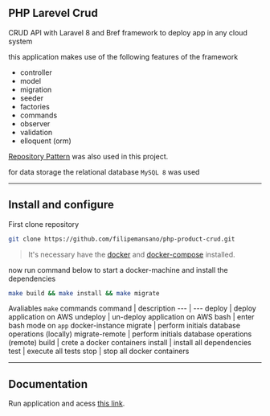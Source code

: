 ## PHP Larevel Crud
CRUD API with Laravel 8 and Bref framework to deploy app in any cloud system

this application makes use of the following features of the framework

- controller
- model
- migration
- seeder
- factories
- commands
- observer
- validation
- elloquent (orm)

[Repository Pattern](https://medium.com/@renicius.pagotto/entendendo-o-repository-pattern-fcdd0c36b63b) was also used in this project.

for data storage the relational database `MySQL 8` was used

---

## Install and configure


First clone repository
```bash
git clone https://github.com/filipemansano/php-product-crud.git
```

> It's necessary have the [docker](https://www.docker.com/) and [docker-compose](https://docs.docker.com/compose/install/) installed.

now run command below to start a docker-machine and install the dependencies
```bash
make build && make install && make migrate
```

Avaliables `make` commands
command | description
--- | ---
deploy | deploy application on AWS
undeploy | un-deploy application on AWS
bash | enter bash mode on `app` docker-instance
migrate | perform initials database operations (locally)
migrate-remote | perform initials database operations (remote)
build | crete a docker containers
install | install all dependencies
test | execute all tests
stop | stop all docker containers

---

## Documentation
Run application and acess [this link](http://localhost:8000/docs/index.html).
